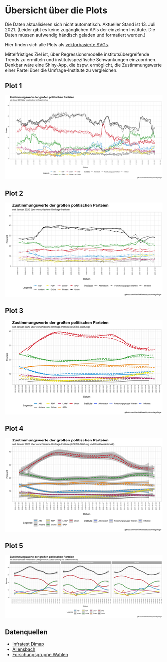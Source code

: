 # Übersicht über die Plots

Die Daten aktualisieren sich nicht automatisch. Aktueller Stand ist 13. Juli 2021. 
(Leider gibt es keine zugänglichen APIs der einzelnen Institute. Die Daten müssen aufwendig händisch geladen und formatiert werden.)

Hier finden sich alle Plots als [vektorbasierte SVGs](https://github.com/dominiklawetzky/sonntagsfrage/tree/main/SVG).

Mittelfristiges Ziel ist, über Regressionsmodelle institutsübergreifende Trends zu ermitteln und institutsspezifische Schwankungen einzuordnen. Denkbar wäre eine Shiny-App, die bspw. ermöglicht, die Zustimmungswerte einer Partei über die Umfrage-Institute zu vergleichen. 

## Plot 1
![plot1](https://github.com/dominiklawetzky/sonntagsfrage/blob/main/JPG/plot1.jpg)


## Plot 2
![plot2](https://github.com/dominiklawetzky/sonntagsfrage/blob/main/JPG/plot2.jpg)

## Plot 3
![plot3](https://github.com/dominiklawetzky/sonntagsfrage/blob/main/JPG/plot3.jpg)

## Plot 4
![plot4](https://github.com/dominiklawetzky/sonntagsfrage/blob/main/JPG/plot4.jpg)

## Plot 5
![plot5](https://github.com/dominiklawetzky/sonntagsfrage/blob/main/JPG/plot5.jpg)

## Datenquellen
- [Infratest Dimap](https://www.infratest-dimap.de/umfragen-analysen/bundesweit/sonntagsfrage/)
- [Allensbach](https://www.ifd-allensbach.de/studien-und-berichte/sonntagsfrage/gesamt.html)
- [Forschungsgruppe Wahlen](https://www.wahlrecht.de/umfragen/politbarometer.htm)
